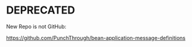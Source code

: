 # DEPRECATED

New Repo is not GitHub:

https://github.com/PunchThrough/bean-application-message-definitions